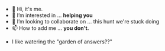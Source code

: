 <!---
i am the key to everything
--->

- 👋 Hi, it's me.
- 👀 I’m interested in ... <b>helping you</b> 
- 💞️ I’m looking to collaborate on ... this hunt we're stuck doing 
- 📫 How to add me ... <b>you don't.</b>

<!--- to avoid confusion, im straight up just going to tell you that 
this entire readme is relevant for only this question, but what you read
here may be needed later --->

<!-- use it then -->
- I like watering the "garden of answers??"
